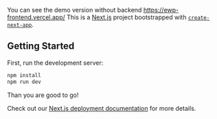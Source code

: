 You can see the demo version without backend https://ewp-frontend.vercel.app/
This is a [Next.js](https://nextjs.org/) project bootstrapped with [`create-next-app`](https://github.com/vercel/next.js/tree/canary/packages/create-next-app).

## Getting Started

First, run the development server:

```bash
npm install
npm run dev
```
Than you are good to go!

Check out our [Next.js deployment documentation](https://nextjs.org/docs/deployment) for more details.
